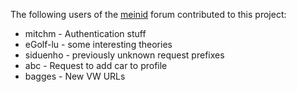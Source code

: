 The following users of the [meinid](https://www.meinid.com/) forum contributed to this project:

* mitchm - Authentication stuff
* eGolf-lu - some interesting theories
* siduenho - previously unknown request prefixes
* abc - Request to add car to profile
* bagges - New VW URLs
